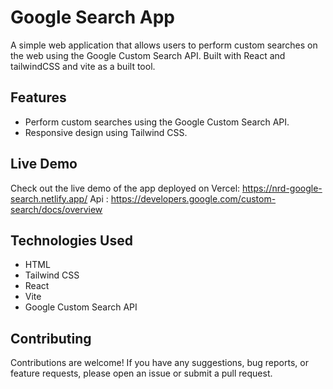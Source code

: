 
# Google Search App

A simple web application that allows users to perform custom searches on the web using the Google Custom Search API. 
Built with React and tailwindCSS and vite as a built tool.

## Features

- Perform custom searches using the Google Custom Search API.
- Responsive design using Tailwind CSS.

## Live Demo

Check out the live demo of the app deployed on Vercel: https://nrd-google-search.netlify.app/
Api : https://developers.google.com/custom-search/docs/overview
## Technologies Used

- HTML
- Tailwind CSS
- React
- Vite
- Google Custom Search API

## Contributing

Contributions are welcome! If you have any suggestions, bug reports, or feature requests, please open an issue or submit a pull request.
